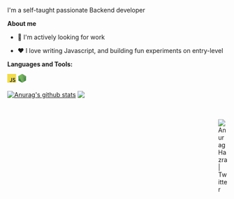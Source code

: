 

I'm a self-taught passionate Backend developer 

**About me**

- 💼 I'm actively looking for work

- ❤️ I love writing Javascript, and building fun experiments on entry-level



**Languages and Tools:**  

<code><img height="20" src="https://raw.githubusercontent.com/github/explore/80688e429a7d4ef2fca1e82350fe8e3517d3494d/topics/javascript/javascript.png"></code>
<code><img height="20" src="https://raw.githubusercontent.com/github/explore/80688e429a7d4ef2fca1e82350fe8e3517d3494d/topics/nodejs/nodejs.png"></code>    


<a href="https://github.com/awahids/awahids"><img align="center" src="https://github-readme-stats.vercel.app/api?username=awahids&show_icons=true&include_all_commits=true&theme=calm&hide_border=true" alt="Anurag's github stats" /></a>
<a href="https://github.com/awahids/github-readme-stats"><img align="center" src="https://github-readme-stats.vercel.app/api/top-langs/?username=awahids&layout=compact&theme=calm&hide_border=true" /></a>

<br />
<br />

<a href="https://twitter.com/awahids_">
  <img align="right" alt="Anurag Hazra | Twitter" width="21px" src="https://raw.githubusercontent.com/anuraghazra/anuraghazra/master/assets/twitter.svg" />
</a>
